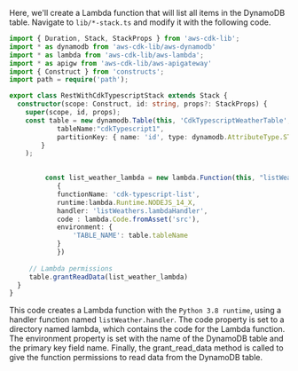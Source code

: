Here, we'll create a Lambda function that will list all items in the DynamoDB table. Navigate to `lib/*-stack.ts` and modify it with the following code.


```ts
import { Duration, Stack, StackProps } from 'aws-cdk-lib';
import * as dynamodb from 'aws-cdk-lib/aws-dynamodb'
import * as lambda from 'aws-cdk-lib/aws-lambda';
import * as apigw from 'aws-cdk-lib/aws-apigateway'
import { Construct } from 'constructs';
import path = require('path');

export class RestWithCdkTypescriptStack extends Stack {
  constructor(scope: Construct, id: string, props?: StackProps) {
    super(scope, id, props);
    const table = new dynamodb.Table(this, 'CdkTypescriptWeatherTable', {
            tableName:"cdkTypescript1",
            partitionKey: { name: 'id', type: dynamodb.AttributeType.STRING },
        }
    );
        

         const list_weather_lambda = new lambda.Function(this, "listWeatherLambdaFunction",
            {
            functionName: 'cdk-typescript-list',
            runtime:lambda.Runtime.NODEJS_14_X,
            handler: 'listWeathers.lambdaHandler',
            code : lambda.Code.fromAsset('src'),
            environment: { 
                'TABLE_NAME': table.tableName
            }
            })
 
     // Lambda permissions
     table.grantReadData(list_weather_lambda)
  }
}
```

This code creates a Lambda function with the `Python 3.8 runtime`, using a handler function named `listWeather.handler`. The code property is set to a directory named lambda, which contains the code for the Lambda function. The environment property is set with the name of the DynamoDB table and the primary key field name. Finally, the grant_read_data method is called to give the function permissions to read data from the DynamoDB table.